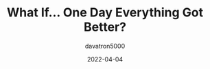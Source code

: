 ---
author: davatron5000
date: 2022-04-04
permalink: false
tags:
  - accessibility
target_url: https://daverupert.com/2022/04/what-if-everything-got-better/
title: What If… One Day Everything Got Better?
---